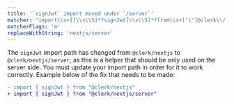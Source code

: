 ```yaml
---
title: '`signJwt` import moved under `/server`'
matcher: "import\\s+{[\\s\\S]*?signJwt[\\s\\S]*?from\\s+['\"]@clerk\\/(nextjs)[\\s\\S]*?['\"]"
matcherFlags: 'm'
replaceWithString: 'nextjs/server'
---
```


The `signJwt` import path has changed from `@clerk/nextjs` to `@clerk/nextjs/server`, as this is a helper that should be only used on the server side. You must update your import path in order for it to work correctly. Example below of the fix that needs to be made:

```diff
- import { signJwt } from "@clerk/nextjs"
+ import { signJwt } from "@clerk/nextjs/server"
```
